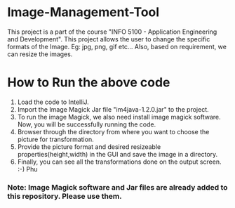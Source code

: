 # Image-Management-Tool
This project is a part of the course "INFO 5100 - Application Engineering and Development". This project allows the user to change the specific formats of the Image. Eg: jpg, png, gif etc... Also, based on requirement, we can resize the images.

# How to Run the above code
1. Load the code to IntelliJ.
2. Import the Image Magick Jar file "im4java-1.2.0.jar" to the project.
3. To run the image Magick, we also need install image magick software. Now, you will be successfully running the code.
4. Browser through the directory from where you want to choose the picture for transformation.
5. Provide the picture format and desired resizeable properties(height,width) in the GUI and save the image in a directory.
6. Finally, you can see all the transformations done on the output screen. :-) Phu


### Note: Image Magick software and Jar files are already added to this repository. Please use them.
